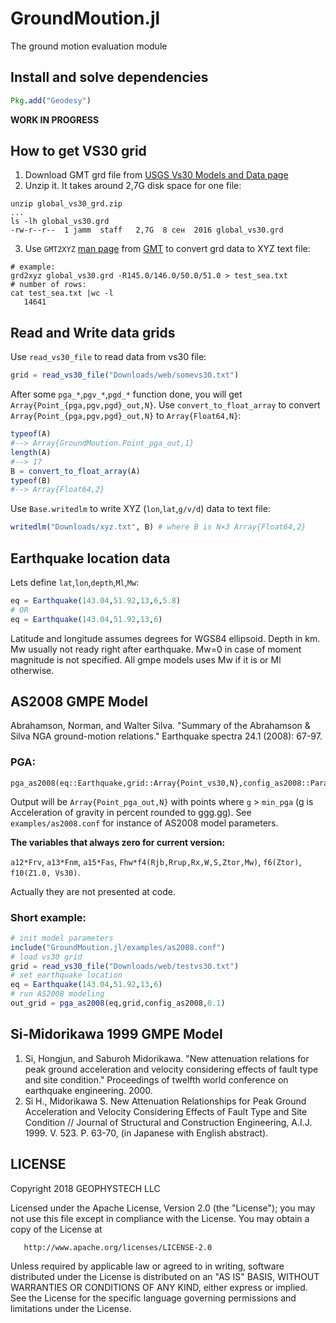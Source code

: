 # GroundMoution.jl
The ground motion evaluation module

## Install and solve dependencies

```julia
Pkg.add("Geodesy")
```

**WORK IN PROGRESS**

## How to get VS30 grid

1. Download GMT grd file from [USGS Vs30 Models and Data page](https://earthquake.usgs.gov/data/vs30/)
2. Unzip it. It takes around 2,7G disk space for one file: 
```
unzip global_vs30_grd.zip
...
ls -lh global_vs30.grd
-rw-r--r--  1 jamm  staff   2,7G  8 сен  2016 global_vs30.grd
```
3. Use `GMT2XYZ` [man page](https://www.soest.hawaii.edu/gmt/gmt/html/man/grd2xyz.html) from [GMT](https://www.soest.hawaii.edu/gmt/) to convert grd data to XYZ text file:
```
# example:
grd2xyz global_vs30.grd -R145.0/146.0/50.0/51.0 > test_sea.txt
# number of rows:
cat test_sea.txt |wc -l
   14641
```

## Read and Write data grids

Use `read_vs30_file` to read data from vs30 file:
```julia
grid = read_vs30_file("Downloads/web/somevs30.txt")
```
After some `pga_*`,`pgv_*`,`pgd_*` function done, you will get `Array{Point_{pga,pgv,pgd}_out,N}`. Use `convert_to_float_array` to convert `Array{Point_{pga,pgv,pgd}_out,N}` to `Array{Float64,N}`:
```julia
typeof(A)
#--> Array{GroundMoution.Point_pga_out,1}
length(A)
#--> 17
B = convert_to_float_array(A)
typeof(B)
#--> Array{Float64,2}
```
Use `Base.writedlm` to write XYZ (`lon`,`lat`,`g/v/d`) data to text file:
```julia
writedlm("Downloads/xyz.txt", B) # where B is N×3 Array{Float64,2}
```

## Earthquake location data

Lets define `lat`,`lon`,`depth`,`Ml`,`Mw`:
```julia
eq = Earthquake(143.04,51.92,13,6,5.8)
# OR
eq = Earthquake(143.04,51.92,13,6)
```

Latitude and longitude assumes degrees for WGS84 ellipsoid. Depth in km. Mw usually not ready right after earthquake. Mw=0 in case of moment magnitude is not specified. All gmpe models uses Mw if it is or Ml otherwise.

## AS2008 GMPE Model

Abrahamson, Norman, and Walter Silva. "Summary of the Abrahamson & Silva NGA ground-motion relations." Earthquake spectra 24.1 (2008): 67-97.

### PGA:
```
pga_as2008(eq::Earthquake,grid::Array{Point_vs30,N},config_as2008::Params_as2008,min_pga::Number)
```
Output will be `Array{Point_pga_out,N}` with points where `g` > `min_pga` (g is Acceleration of gravity in percent rounded to ggg.gg). See `examples/as2008.conf` for instance of AS2008 model parameters.

**The variables that always zero for current version:**

`a12*Frv`, `a13*Fnm`, `a15*Fas`, `Fhw*f4(Rjb,Rrup,Rx,W,S,Ztor,Mw)`, `f6(Ztor)`, `f10(Z1.0, Vs30)`.

Actually they are not presented at code.

### Short example:
```julia
# init model parameters
include("GroundMoution.jl/examples/as2008.conf")
# load vs30 grid
grid = read_vs30_file("Downloads/web/testvs30.txt")
# set earthquake location
eq = Earthquake(143.04,51.92,13,6)
# run AS2008 modeling
out_grid = pga_as2008(eq,grid,config_as2008,0.1)
```

## Si-Midorikawa 1999 GMPE Model

1. Si, Hongjun, and Saburoh Midorikawa. "New attenuation relations for peak ground acceleration and velocity considering effects of fault type and site condition." Proceedings of twelfth world conference on earthquake engineering. 2000.
2. Si H., Midorikawa S. New Attenuation Relationships for Peak Ground Acceleration and Velocity Considering Effects of Fault Type and Site Condition // Journal of Structural and Construction Engineering, A.I.J. 1999. V. 523. P. 63-70, (in Japanese with English abstract).


## LICENSE

   Copyright 2018 GEOPHYSTECH LLC

   Licensed under the Apache License, Version 2.0 (the "License");
   you may not use this file except in compliance with the License.
   You may obtain a copy of the License at

       http://www.apache.org/licenses/LICENSE-2.0

   Unless required by applicable law or agreed to in writing, software
   distributed under the License is distributed on an "AS IS" BASIS,
   WITHOUT WARRANTIES OR CONDITIONS OF ANY KIND, either express or implied.
   See the License for the specific language governing permissions and
   limitations under the License.
